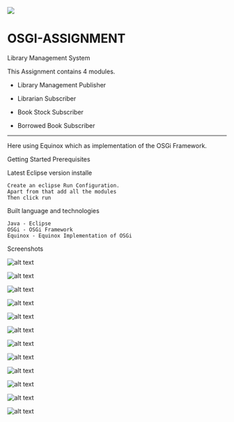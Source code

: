 ![](https://pandao.github.io/editor.md/images/logos/editormd-logo-180x180.png)
# OSGI-ASSIGNMENT
Library Management System 

This Assignment contains 4 modules. 


+ Library Management Publisher
    
+ Librarian Subscriber

+ Book Stock Subscriber

+ Borrowed Book Subscriber
----
     
      
Here using Equinox which as implementation of the OSGi Framework.

Getting Started
Prerequisites

Latest Eclipse version installe


    Create an eclipse Run Configuration.
    Apart from that add all the modules
    Then click run

Built language and technologies

    Java - Eclipse
    OSGi - OSGi Framework
    Equinox - Equinox Implementation of OSGi
    
Screenshots

![alt text](https://github.com/ranushka-lakmal/OSGI-ASSIGNMENT/blob/master/Screenshots/1.png)

![alt text](https://github.com/ranushka-lakmal/OSGI-ASSIGNMENT/blob/master/Screenshots/2.PNG)

![alt text](https://github.com/ranushka-lakmal/OSGI-ASSIGNMENT/blob/master/Screenshots/3.PNG)

![alt text](https://github.com/ranushka-lakmal/OSGI-ASSIGNMENT/blob/master/Screenshots/4.PNG)

![alt text](https://github.com/ranushka-lakmal/OSGI-ASSIGNMENT/blob/master/Screenshots/5.PNG)

![alt text](https://github.com/ranushka-lakmal/OSGI-ASSIGNMENT/blob/master/Screenshots/6.png)

![alt text](https://github.com/ranushka-lakmal/OSGI-ASSIGNMENT/blob/master/Screenshots/7.PNG)

![alt text](https://github.com/ranushka-lakmal/OSGI-ASSIGNMENT/blob/master/Screenshots/8.PNG)

![alt text](https://github.com/ranushka-lakmal/OSGI-ASSIGNMENT/blob/master/Screenshots/9.PNG)

![alt text](https://github.com/ranushka-lakmal/OSGI-ASSIGNMENT/blob/master/Screenshots/10.PNG)

![alt text](https://github.com/ranushka-lakmal/OSGI-ASSIGNMENT/blob/master/Screenshots/11.PNG)

![alt text](https://github.com/ranushka-lakmal/OSGI-ASSIGNMENT/blob/master/Screenshots/12.PNG)
